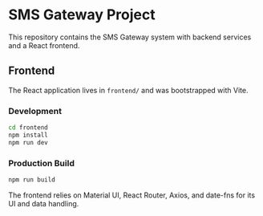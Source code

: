 # SMS Gateway Project

This repository contains the SMS Gateway system with backend services and a React frontend.

## Frontend

The React application lives in `frontend/` and was bootstrapped with Vite.

### Development

```bash
cd frontend
npm install
npm run dev
```

### Production Build

```bash
npm run build
```

The frontend relies on Material UI, React Router, Axios, and date-fns for its UI and data handling.
